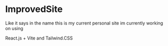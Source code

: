 # ImprovedSite

Like it says in the name this is my current personal site im currently working on using

React.js + Vite
and
Tailwind.CSS
